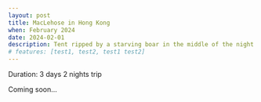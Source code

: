 ```yaml
---
layout: post
title: MacLehose in Hong Kong
when: February 2024
date: 2024-02-01
description: Tent ripped by a starving boar in the middle of the night.
# features: [test1, test2, test1 test2]
---
```


Duration: 3 days 2 nights trip

Coming soon...

<!-- <div class="img_row"> -->
  <!-- <a target="_blank" href="{{- site.baseurl -}}/img/havasupai/start-point.jpg">
    <img class="three" src="{{- site.baseurl -}}/img/thumb/havasupai/start-point.jpg" alt="" title=""/>
  </a> -->
<!-- </div> -->

